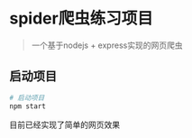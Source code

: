 # spider爬虫练习项目

> 一个基于nodejs + express实现的网页爬虫

## 启动项目

``` bash
# 启动项目
npm start

```

目前已经实现了简单的网页效果

